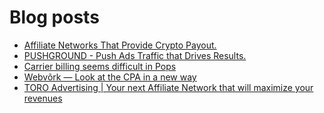 # Blog posts
<!-- BLOG-POST-LIST:START -->
- [Affiliate Networks That Provide Crypto Payout.](https://afflift.com/f/threads/affiliate-networks-that-provide-crypto-payout.10614/)
- [PUSHGROUND - Push Ads Traffic that Drives Results.](https://afflift.com/f/threads/pushground-push-ads-traffic-that-drives-results.10571/)
- [Carrier billing seems difficult in Pops](https://afflift.com/f/threads/carrier-billing-seems-difficult-in-pops.10593/)
- [Webvõrk — Look at the CPA in a new way](https://afflift.com/f/threads/webv%C3%B5rk-%E2%80%94-look-at-the-cpa-in-a-new-way.2820/)
- [TORO Advertising | Your next Affiliate Network that will maximize your revenues](https://afflift.com/f/threads/toro-advertising-your-next-affiliate-network-that-will-maximize-your-revenues.7746/)
<!-- BLOG-POST-LIST:END -->
